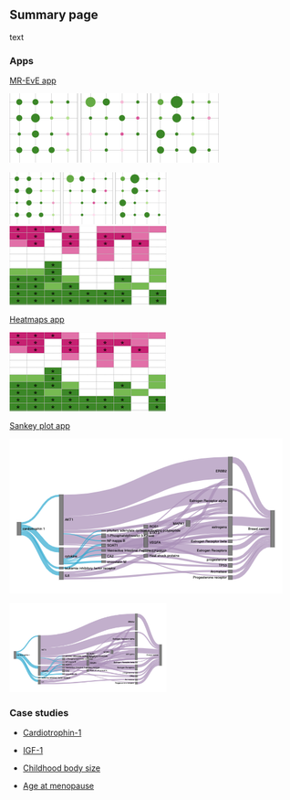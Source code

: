 ## Summary page 

text

### Apps

[MR-EvE app](https://mvab.shinyapps.io/brca-miner/)

![Image](content/figs/app1.png)

<img src="content/figs/app1.png" width="275"/>


<img src="content/figs/app2.png" width="275"/>

[Heatmaps app](https://mvab.shinyapps.io/MR_heatmaps/)

![Image](content/figs/app2.png)


[Sankey plot app](https://mvab.shinyapps.io/literature_overlap_sankey/)

![Image](content/figs/app3.png)

<img src="content/figs/app3.png" width="275"/>


### Case studies

* [Cardiotrophin-1](content/case_study_report_Cardiotrophin-1.html)

* [IGF-1](content/case_study_report_IGF-1.html)

* [Childhood body size](content/case_study_report_Childhood_body_size.html)

* [Age at menopause](content/case_study_report_Age_at_menopause.html)








